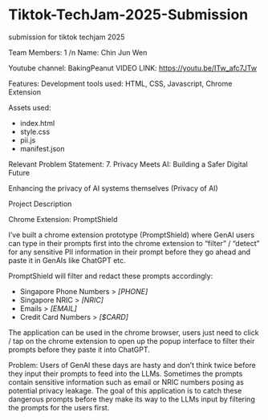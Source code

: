 # Tiktok-TechJam-2025-Submission
submission for tiktok techjam 2025 

Team Members: 1 /n
Name: Chin Jun Wen

Youtube channel: BakingPeanut
VIDEO LINK: https://youtu.be/ITw_afc7JTw

Features:
Development tools used: HTML, CSS, Javascript, Chrome Extension 

Assets used:
- index.html
- style.css
- pii.js
- manifest.json

Relevant Problem Statement: 7. Privacy Meets AI: Building a Safer Digital Future

Enhancing the privacy of AI systems themselves (Privacy of AI)

Project Description 

Chrome Extension: PromptShield

I’ve built a chrome extension prototype (PromptShield) where GenAI users can type in their prompts first into the chrome extension to “filter” / “detect” for any sensitive PII information in their prompt before they go ahead and paste it in GenAIs like ChatGPT etc.

PromptShield will filter and redact these prompts accordingly:
- Singapore Phone Numbers > *[PHONE]*
- Singapore NRIC > *[NRIC]*
- Emails > *[EMAIL]*
- Credit Card Numbers > *[$CARD]*

The application can be used in the chrome browser, users just need to click / tap on the chrome extension to open up the popup interface to filter their prompts before they paste it into ChatGPT.

Problem: Users of GenAI these days are hasty and don’t think twice before they input their prompts to feed into the LLMs. Sometimes the prompts contain sensitive information such as email or NRIC numbers posing as potential privacy leakage. The goal of this application is to catch these dangerous prompts before they make its way to the LLMs input by filtering the prompts for the users first.
